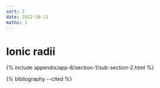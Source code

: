 ```yaml
---
sort: 2
date: 2022-10-11
maths: 1
---
```


# Ionic radii

{% include appendix/app-6/section-1/sub-section-2.html %}

{% bibliography --cited %}

